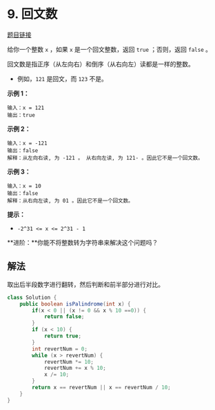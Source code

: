# 9. 回文数

[题目链接](https://leetcode.cn/problems/palindrome-number/)

给你一个整数 `x` ，如果 `x` 是一个回文整数，返回 `true` ；否则，返回 `false` 。

回文数是指正序（从左向右）和倒序（从右向左）读都是一样的整数。

- 例如，`121` 是回文，而 `123` 不是。

**示例 1：**

```
输入：x = 121
输出：true
```

**示例 2：**

```
输入：x = -121
输出：false
解释：从左向右读, 为 -121 。 从右向左读, 为 121- 。因此它不是一个回文数。
```

**示例 3：**

```
输入：x = 10
输出：false
解释：从右向左读, 为 01 。因此它不是一个回文数。
```

**提示：**

- `-2^31 <= x <= 2^31 - 1`

**进阶：**你能不将整数转为字符串来解决这个问题吗？

## 解法

取出后半段数字进行翻转，然后判断和前半部分进行对比。

```java
class Solution {
    public boolean isPalindrome(int x) {
        if(x < 0 || (x != 0 && x % 10 ==0)) {
            return false;
        }
        if (x < 10) {
            return true;
        }
        int revertNum = 0;
        while (x > revertNum) {
            revertNum *= 10;
            revertNum += x % 10;
            x /= 10;
        }
        return x == revertNum || x == revertNum / 10;
    }
}
```

